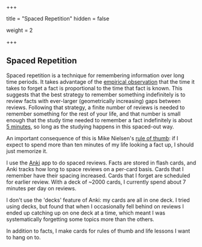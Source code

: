 +++

title = "Spaced Repetition"
hidden = false

weight = 2

+++

## Spaced Repetition

Spaced repetition is a technique for remembering information over long time periods. It takes advantage of the [empirical observation](https://en.wikipedia.org/wiki/Forgetting_curve) that the time it takes to forget a fact is proportional to the time that fact is known. This suggests that the best strategy to remember something indefinitely is to review facts with ever-larger (geometrically increasing) gaps between reviews.  Following that strategy, a finite number of reviews is needed to remember something for the rest of your life, and that number is small enough that the study time needed to remember a fact indefinitely is about [5 minutes](http://augmentingcognition.com/ltm.html), so long as the studying happens in this spaced-out way.

An important consequence of this is Mike Nielsen's [rule of thumb](http://augmentingcognition.com/ltm.html): if I expect to spend more than ten minutes of my life looking a fact up, I should just memorize it.

I use the [Anki](https://apps.ankiweb.net) app to do spaced reviews. Facts are stored in flash cards, and Anki tracks how long to space reviews on a per-card basis. Cards that I remember have their spacing increased. Cards that I forget are scheduled for earlier review. With a deck of ~2000 cards, I currently spend about 7 minutes per day on reviews.

I don't use the 'decks' feature of Anki: my cards are all in one deck. I tried using decks, but found that when I occasionally fell behind on reviews I ended up catching up on one deck at a time, which meant I was systematically forgetting some topics more than the others.

In addition to facts, I make cards for rules of thumb and life lessons I want to hang on to.
